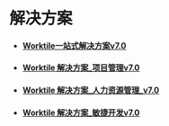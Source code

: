 # 解决方案

* #### [Worktile一站式解决方案v7.0](https://help-new.worktile.com/file-store/Solutions/A-one-stop-solution.pdf)

* #### [Worktile 解决方案_项目管理v7.0](https://help-new.worktile.com/file-store/Solutions/Project-management-solutions.pdf)

* #### [Worktile 解决方案_人力资源管理_v7.0](https://help-new.worktile.com/file-store/Solutions/Human-resource-management-solutions.pdf)

* #### [Worktile 解决方案_敏捷开发v7.0](https://help-new.worktile.com/file-store/Solutions/Agile-Development-Solutions.pdf)